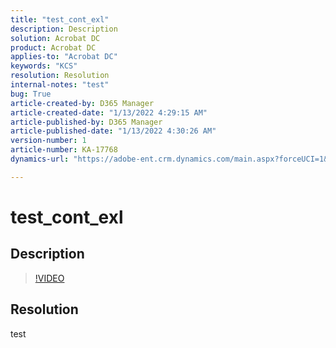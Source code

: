 ```yaml
---
title: "test_cont_exl"
description: Description
solution: Acrobat DC
product: Acrobat DC
applies-to: "Acrobat DC"
keywords: "KCS"
resolution: Resolution
internal-notes: "test"
bug: True
article-created-by: D365 Manager
article-created-date: "1/13/2022 4:29:15 AM"
article-published-by: D365 Manager
article-published-date: "1/13/2022 4:30:26 AM"
version-number: 1
article-number: KA-17768
dynamics-url: "https://adobe-ent.crm.dynamics.com/main.aspx?forceUCI=1&pagetype=entityrecord&etn=knowledgearticle&id=745dec5b-2974-ec11-8943-000d3a59efff"

---
```

# test_cont_exl

## Description



>[!VIDEO](https://video.tv.adobe.com/v/18696?quality=9&amp;learn=on)

 


## Resolution


test
